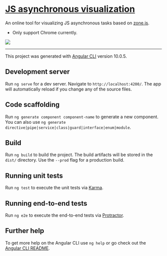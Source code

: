 # [JS asynchronous visualization](https://zjffun.github.io/js-async-visualization/?example=0)

An online tool for visualizing JS asynchronous tasks based on [zone.js](https://github.com/angular/angular/tree/master/packages/zone.js).

- Only support Chrome currently.

<a href="https://zjffun.github.io/js-async-visualization/?example=0">
  <img src="https://github.com/zjffun/js-async-visualization/raw/main/example0.png">
</a>

---

This project was generated with [Angular CLI](https://github.com/angular/angular-cli) version 10.0.5.

## Development server

Run `ng serve` for a dev server. Navigate to `http://localhost:4200/`. The app will automatically reload if you change any of the source files.

## Code scaffolding

Run `ng generate component component-name` to generate a new component. You can also use `ng generate directive|pipe|service|class|guard|interface|enum|module`.

## Build

Run `ng build` to build the project. The build artifacts will be stored in the `dist/` directory. Use the `--prod` flag for a production build.

## Running unit tests

Run `ng test` to execute the unit tests via [Karma](https://karma-runner.github.io).

## Running end-to-end tests

Run `ng e2e` to execute the end-to-end tests via [Protractor](http://www.protractortest.org/).

## Further help

To get more help on the Angular CLI use `ng help` or go check out the [Angular CLI README](https://github.com/angular/angular-cli/blob/master/README.md).
